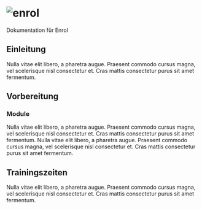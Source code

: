 ![enrol](http://enrol.ch/assets/img/logo.svg)
=========

Dokumentation für Enrol

## Einleitung
Nulla vitae elit libero, a pharetra augue. Praesent commodo cursus magna, vel scelerisque nisl consectetur et. Cras mattis consectetur purus sit amet fermentum.

## Vorbereitung
### Module
Nulla vitae elit libero, a pharetra augue. Praesent commodo cursus magna, vel scelerisque nisl consectetur et. Cras mattis consectetur purus sit amet fermentum. Nulla vitae elit libero, a pharetra augue. Praesent commodo cursus magna, vel scelerisque nisl consectetur et. Cras mattis consectetur purus sit amet fermentum.

## Trainingszeiten
Nulla vitae elit libero, a pharetra augue. Praesent commodo cursus magna, vel scelerisque nisl consectetur et. Cras mattis consectetur purus sit amet fermentum.

